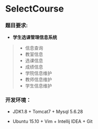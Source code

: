 # SelectCourse

### 题目要求:

+ **学生选课管理信息系统**

> + 信息查询
> + 教室信息
> + 选课信息
> + 成绩信息
> + 学院信息维护
> + 教师信息维护
> + 学生信息维护

### 开发环境：

+ JDK1.8 + Tomcat7 + Mysql 5.6.28

+ Ubuntu 15.10 + Vim + Intellij IDEA + Git
